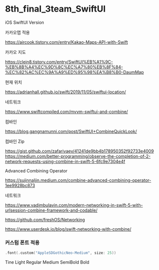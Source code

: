 # 8th_final_3team_SwiftUI
iOS SwiftUI Version





카카오맵 적용

https://aircook.tistory.com/entry/Kakao-Maps-API-with-Swift

카카오 지도

https://clein8.tistory.com/entry/SwiftUI%EB%A1%9C-%EB%8B%A4%EC%9D%8C%EC%A7%80%EB%8F%84-%EC%82%AC%EC%9A%A9%ED%95%98%EA%B8%B0-DaumMap



현재 위치 

https://adrianhall.github.io/swift/2019/11/05/swiftui-location/



네트워크

https://www.swiftcompiled.com/mvvm-swiftui-and-combine/



컴바인

https://blog.gangnamunni.com/post/SwiftUI+CombineQuickLook/



컴바인 Zip

https://gist.github.com/zafarivaev/41241de9bb4b178950352f92733e4009
https://medium.com/better-programming/observe-the-completion-of-2-network-requests-using-combine-in-swift-5-6fc9e7304e4f

Advanced Combining Operator

https://sujinnaljin.medium.com/combine-advanced-combining-operator-1ee9928bc873



네트워크

https://www.vadimbulavin.com/modern-networking-in-swift-5-with-urlsession-combine-framework-and-codable/

https://github.com/freshOS/Networking

https://www.userdesk.io/blog/swift-networking-with-combine/

### 커스텀 폰트 적용

```swift
.font(.custom("AppleSDGothicNeo-Medium", size: 25))
```

Tine
Light
Regular
Medium
SemiBold
Bold